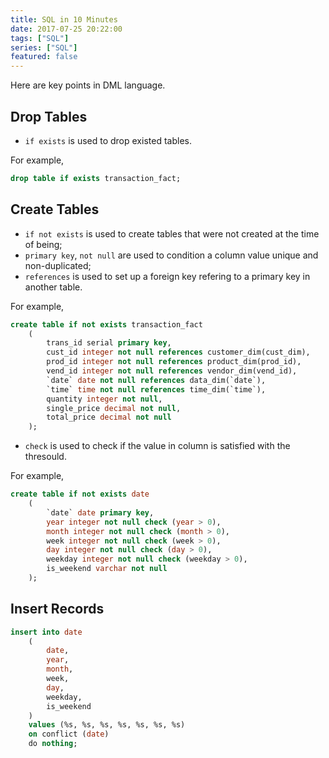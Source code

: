 ```yaml
---
title: SQL in 10 Minutes
date: 2017-07-25 20:22:00
tags: ["SQL"]
series: ["SQL"]
featured: false
---
```


Here are key points in DML language.

<!--more-->

## Drop Tables
- `if exists` is used to drop existed tables. 

For example,

``` SQL
drop table if exists transaction_fact;
```
## Create Tables
- `if not exists` is used to create tables that were not created at the time of being; 
- `primary key`, `not null` are used to condition a column value unique and non-duplicated;
- `references` is used to set up a foreign key refering to a primary key in another table.

For example,

``` SQL
create table if not exists transaction_fact
    (
        trans_id serial primary key,
        cust_id integer not null references customer_dim(cust_dim),
        prod_id integer not null references product_dim(prod_id),
        vend_id integer not null references vendor_dim(vend_id),
        `date` date not null references data_dim(`date`),
        `time` time not null references time_dim(`time`),
        quantity integer not null,
        single_price decimal not null,
        total_price decimal not null
    );
```

- `check` is used to check if the value in column is satisfied with the thresould.

For example,
```SQL
create table if not exists date
    (
        `date` date primary key,
        year integer not null check (year > 0),
        month integer not null check (month > 0),
        week integer not null check (week > 0),
        day integer not null check (day > 0),
        weekday integer not null check (weekday > 0),
        is_weekend varchar not null 
    );
```

## Insert Records
```SQL
insert into date
    (
        date,
        year,
        month,
        week,
        day,
        weekday,
        is_weekend
    )
    values (%s, %s, %s, %s, %s, %s, %s)
    on conflict (date)
    do nothing;
```